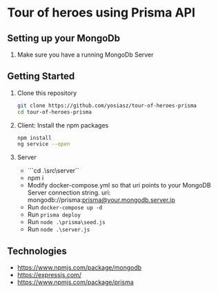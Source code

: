 # Tour of heroes using Prisma API


## Setting up your MongoDb
1. Make sure you have a running MongoDb Server  

## Getting Started

1. Clone this repository

   ```bash
   git clone https://github.com/yosiasz/tour-of-heroes-prisma
   cd tour-of-heroes-prisma
   ```


1. Client:
    Install the npm packages

   ```bash
   npm install
   ng service --open
   ```
2. Server
    - ```cd .\src\server\``
    - npm i
    - Modify docker-compose.yml so that uri points to your MongoDB Server connection string.
        uri: mongodb://prisma:prisma@your.mongodb.server.ip
    - Run ```docker-compose up -d```
    - Run ```prisma deploy```
    - Run ```node .\prisma\seed.js```
    - Run ```node .\server.js```


## Technologies
- https://www.npmjs.com/package/mongodb
- https://expressjs.com/
- https://www.npmjs.com/package/prisma